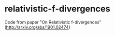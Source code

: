 # relativistic-f-divergences
Code from paper "On Relativistic f-divergences" (http://arxiv.org/abs/1901.02474)
